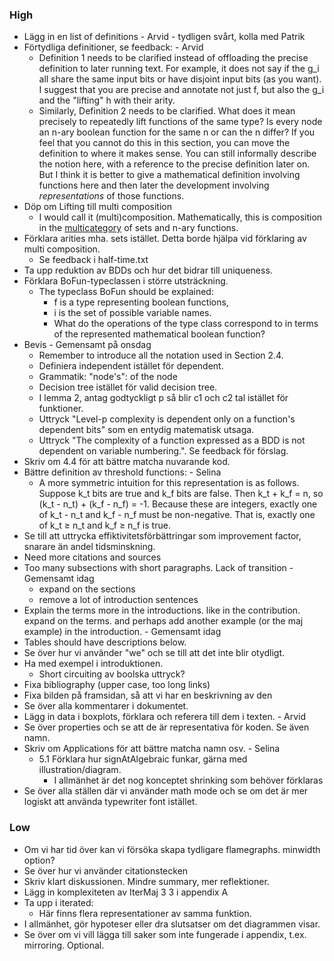 
### High 

- Lägg in en list of definitions - Arvid - tydligen svårt, kolla med Patrik
- Förtydliga definitioner, se feedback: - Arvid
	- Definition 1 needs to be clarified instead of offloading the precise definition to later running text. For example, it does not say if the g_i all share the same input bits or have disjoint input bits (as you want). I suggest that you are precise and annotate not just f, but also the g_i and the "lifting" h with their arity.
	- Similarly, Definition 2 needs to be clarified. What does it mean precisely to repeatedly lift functions of the same type? Is every node an n-ary boolean function for the same n or can the n differ? If you feel that you cannot do this in this section, you can move the definition to where it makes sense. You can still informally describe the notion here, with a reference to the precise definition later on. But I think it is better to give a mathematical definition involving functions here and then later the development involving *representations* of those functions.
- Döp om Lifting till multi composition
	- I would call it (multi)composition. Mathematically, this is composition in the [multicategory](https://en.wikipedia.org/wiki/Multicategory#Examples) of sets and n-ary functions.
- Förklara arities mha. sets istället. Detta borde hjälpa vid förklaring av multi composition.
	- Se feedback i half-time.txt
- Ta upp reduktion av BDDs och hur det bidrar till uniqueness.
- Förklara BoFun-typeclassen i större utsträckning.
	- The typeclass BoFun should be explained:
	  * f is a type representing boolean functions,
	  * i is the set of possible variable names. 
	  * What do the operations of the type class correspond to in terms of the represented mathematical boolean function?
- Bevis - Gemensamt på onsdag
	- Remember to introduce all the notation used in Section 2.4.
	- Definiera independent istället för dependent.
	- Grammatik: "node's": of the node
	- Decision tree istället för valid decision tree.
	- I lemma 2, antag godtyckligt p så blir c1 och c2 tal istället för funktioner.
	- Uttryck "Level-p complexity is dependent only on a function's dependent bits" som en entydig matematisk utsaga.
	- Uttryck "The complexity of a function expressed as a BDD is not dependent on variable numbering.". Se feedback för förslag.
- Skriv om 4.4 för att bättre matcha nuvarande kod.
- Bättre definition av threshold functions: - Selina
	- A more symmetric intuition for this representation is as follows. Suppose k_t bits are true and k_f bits are false. Then k_t + k_f = n, so (k_t - n_t) + (k_f - n_f) = -1. Because these are integers, exactly one of k_t - n_t and k_f - n_f must be non-negative. That is, exactly one of k_t ≥ n_t and k_f ≥ n_f is true.
- Se till att uttrycka effiktivitetsförbättringar som improvement factor, snarare än andel tidsminskning.
- Need more citations and sources
- Too many subsections with short paragraphs. Lack of transition - Gemensamt idag
	- expand on the sections 
	- remove a lot of introduction sentences
- Explain the terms more in the introductions. like in the contribution. expand on the terms. and perhaps add another example (or the maj example) in the introduction. - Gemensamt idag
- Tables should have descriptions below.
- Se över hur vi använder "we" och se till att det inte blir otydligt.
- Ha med exempel i introduktionen.
	- Short circuiting av boolska uttryck?
- Fixa bibliography (upper case, too long links)
- Fixa bilden på framsidan, så att vi har en beskrivning av den
- Se över alla kommentarer i dokumentet.
- Lägg in data i boxplots, förklara och referera till dem i texten. - Arvid
- Se över properties och se att de är representativa för koden. Se även namn.
- Skriv om Applications för att bättre matcha namn osv. - Selina
	-  5.1 Förklara hur signAtAlgebraic funkar, gärna med illustration/diagram.
		- I allmänhet är det nog konceptet shrinking som behöver förklaras
- Se över alla ställen där vi använder math mode och se om det är mer logiskt att använda typewriter font istället.
### Low

- Om vi har tid över kan vi försöka skapa tydligare flamegraphs. minwidth option?
- Se över hur vi använder citationstecken
- Skriv klart diskussionen. Mindre summary, mer reflektioner.
- Lägg in komplexiteten av IterMaj 3 3 i appendix A
- Ta upp i iterated:
	- Här finns flera representationer av samma funktion.
- I allmänhet, gör hypoteser eller dra slutsatser om det diagrammen visar.
- Se över om vi vill lägga till saker som inte fungerade i appendix, t.ex. mirroring. Optional.